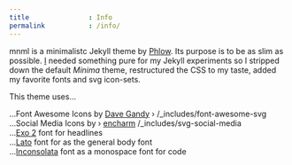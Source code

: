 ```yaml
---
title               : Info
permalink           : /info/
---
```

mnml is a minimalistc Jekyll theme by [Phlow][6]. Its purpose is to be as slim as possible. [I](http://moritz.sauer.io/) needed something pure for my Jekyll experiments so I stripped down the default _Minima_ theme, restructured the CSS to my taste, added my favorite fonts and svg icon-sets.

This theme uses…

…Font Awesome Icons by [Dave Gandy][1] › /_includes/font-awesome-svg  
…Social Media Icons by › [encharm][2] /_includes/svg-social-media  
…[Exo 2][3] font for headlines  
…[Lato][4] font for as the general body font  
…[Inconsolata][5] font as a monospace font for code  

[1]: https://twitter.com/davegandy
[2]: https://github.com/encharm
[3]: https://fonts.google.com/specimen/Exo%202
[4]: https://fonts.google.com/specimen/Lato
[5]: https://fonts.google.com/specimen/Inconsolata
[6]: https://phlow.de/